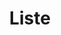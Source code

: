 ---
ee_id_show: '4039'
title: Liste
url: liste
live_url:
year: '2004'
venue: LISTE Art Fair (w/ Team Gallery)
state_country: Basel
type:
dates:
wwwnews:
wwweblast:
pitch: I was in the booth the whole time, showing ppl how to play the games, FYI.
ps:
download:
layout: shows
---